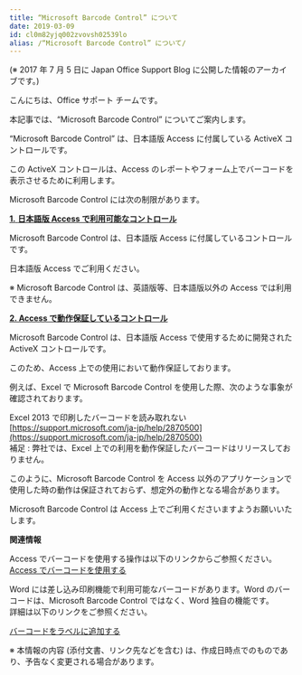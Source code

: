 ```yaml
---
title: “Microsoft Barcode Control” について
date: 2019-03-09
id: cl0m82yjq002zvovsh02539lo
alias: /“Microsoft Barcode Control” について/
---
```


(※ 2017 年 7 月 5 日に Japan Office Support Blog に公開した情報のアーカイブです。)

こんにちは、Office サポート チームです。

本記事では、“Microsoft Barcode Control” についてご案内します。

  

“Microsoft Barcode Control” は、日本語版 Access に付属している ActiveX コントロールです。  

この ActiveX コントロールは、Access のレポートやフォーム上でバーコードを表示させるために利用します。

  

Microsoft Barcode Control には次の制限があります。  

  

<u>**1\.** **日本語版 Access で利用可能なコントロール**</u>

  

Microsoft Barcode Control は、日本語版 Access に付属しているコントロールです。  

日本語版 Access でご利用ください。

  

※ Microsoft Barcode Control は、英語版等、日本語版以外の Access では利用できません。  

  

<u>**2\. Access で動作保証しているコントロール**</u>

  

Microsoft Barcode Control は、日本語版 Access で使用するために開発された ActiveX コントロールです。  

このため、Access 上での使用において動作保証しております。  

例えば、Excel で Microsoft Barcode Control を使用した際、次のような事象が確認されております。  

  

Excel 2013 で印刷したバーコードを読み取れない  
[https://support.microsoft.com/ja-jp/help/2870500](https://support.microsoft.com/ja-jp/help/2870500)  
補足 : 弊社では、Excel 上での利用を動作保証したバーコードはリリースしておりません。  

  

このように、Microsoft Barcode Control を Access 以外のアプリケーションで使用した時の動作は保証されておらず、想定外の動作となる場合があります。

  

Microsoft Barcode Control は Access 上でご利用くださいますようお願いいたします。  

  

**関連情報**

Access でバーコードを使用する操作は以下のリンクからご参照ください。
[Access でバーコードを使用する](https://support.office.com/ja-jp/article/-c988684b-19b6-47e6-839c-7b62926bc6ee)

  
  

Word には差し込み印刷機能で利用可能なバーコードがあります。Word のバーコードは、Microsoft Barcode Control ではなく、Word 独自の機能です。  
詳細は以下のリンクをご参照ください。  

[バーコードをラベルに追加する](https://support.office.com/ja-jp/article/Add-barcodes-to-labels-495cf789-c9d9-4ea5-8eb9-7299170d4831)

  

  

※ 本情報の内容 (添付文書、リンク先などを含む) は、作成日時点でのものであり、予告なく変更される場合があります。